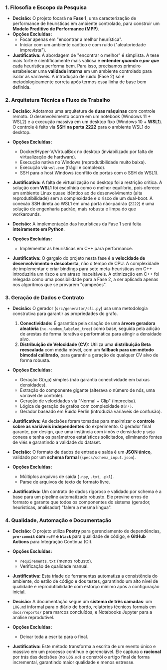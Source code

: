 ### 1. Filosofia e Escopo da Pesquisa

* **Decisão:** O projeto focará na **Fase 1**, uma caracterização de performance de heurísticas em ambiente controlado, para construir um **Modelo Preditivo de Performance (MPP)**.
* **Opções Excluídas:**
    * Focar apenas em "encontrar a melhor heurística".
    * Iniciar com um ambiente caótico e com ruído ("aleatoriedade imprevista").
* **Justificativa:** A abordagem de "encontrar o melhor" é simplista. A tese mais forte e cientificamente mais valiosa é **entender *quando* e *por que*** cada heurística performa bem. Para isso, precisamos primeiro estabelecer uma **validade interna** em um ambiente controlado para isolar as variáveis. A introdução de ruído (Fase 2) só é metodologicamente correta após termos essa linha de base bem definida.

### 2. Arquitetura Técnica e Fluxo de Trabalho

* **Decisão:** Adotamos uma arquitetura de **duas máquinas** com controle remoto. O desenvolvimento ocorre em um notebook (Windows 11 + WSL2) e a execução massiva em um desktop fixo (Windows 10 + **WSL1**). O controle é feito via **SSH na porta 2222** para o ambiente WSL1 do desktop.
* **Opções Excluídas:**
    * Docker/Hyper-V/VirtualBox no desktop (inviabilizado por falta de virtualização de hardware).
    * Execução nativa no Windows (reprodutibilidade muito baixa).
    * Execução via `wsl.exe` (frágil e complexo).
    * SSH para o host Windows (conflito de portas com o SSH do WSL1).
* **Justificativa:** A falta de virtualização no desktop foi a restrição crítica. A solução com **WSL1** foi escolhida como o melhor equilíbrio, pois oferece um ambiente Linux quase idêntico ao de desenvolvimento (alta reprodutibilidade) sem a complexidade e o risco de um dual-boot. A conexão SSH direta ao WSL1 em uma porta não-padrão (`2222`) é uma solução de engenharia padrão, mais robusta e limpa do que workarounds.

* **Decisão:** A implementação das heurísticas da Fase 1 será feita **inteiramente em Python**.
* **Opções Excluídas:**
    * Implementar as heurísticas em C++ para performance.
* **Justificativa:** O gargalo do projeto nesta fase é a **velocidade de desenvolvimento e descoberta**, não o tempo de CPU. A complexidade de implementar e criar bindings para sete meta-heurísticas em C++ introduziria um risco e um atraso inaceitáveis. A otimização em C++ foi relegada como uma possibilidade para a Fase 2, a ser aplicada apenas nos algoritmos que se provarem "campeões".

### 3. Geração de Dados e Contrato

* **Decisão:** O gerador (`src/generator/cli.py`) usa uma metodologia construtiva para garantir as propriedades do grafo.
    1.  **Conectividade:** É garantida pela criação de uma **árvore geradora aleatória** (`nx.random_labeled_tree`) como base, seguida pela adição de arestas de forma iterativa e performática para atingir a densidade alvo.
    2.  **Distribuição de Velocidade (CV):** Utiliza uma **distribuição Beta reescalada** com média móvel, com um **fallback para um método bimodal calibrado**, para garantir a geração de qualquer CV alvo de forma robusta.
* **Opções Excluídas:**
    * Geração G(n,p) simples (não garantia conectividade em baixas densidades).
    * Extração do componente gigante (alterava o número de nós, uma variável de controle).
    * Geração de velocidades via "Normal + Clip" (imprecisa).
    * Lógica de geração de grafos com complexidade `O(n²)`.
    * Gerador baseado em Ruído Perlin (introduzia variáveis de confusão).
* **Justificativa:** As decisões foram tomadas para maximizar o **controle sobre as variáveis independentes** do experimento. O gerador final garante, por design, que uma instância com `N` nós e densidade `p` seja conexa e tenha os parâmetros estatísticos solicitados, eliminando fontes de viés e garantindo a validade do dataset.

* **Decisão:** O formato de dados de entrada e saída é um **JSON único**, validado por um **schema formal** (`specs/schema_input.json`).
* **Opções Excluídas:**
    * Múltiplos arquivos de saída (`.npy`, `.txt`, `.pkl`).
    * Parse de arquivos de texto de formato livre.
* **Justificativa:** Um contrato de dados rigoroso e validado por schema é a base para um pipeline automatizado robusto. Ele previne erros de formato e garante que todos os componentes do sistema (gerador, heurísticas, analisador) "falem a mesma língua".

### 4. Qualidade, Automação e Documentação

* **Decisão:** O projeto utiliza **Poetry** para gerenciamento de dependências, **`pre-commit` com `ruff` e `black`** para qualidade de código, e **GitHub Actions** para Integração Contínua (CI).
* **Opções Excluídas:**
    * `requirements.txt` (menos robusto).
    * Verificação de qualidade manual.
* **Justificativa:** Esta tríade de ferramentas automatiza a consistência do ambiente, do estilo de código e dos testes, garantindo um alto nível de qualidade e reprodutibilidade com esforço mínimo após a configuração inicial.

* **Decisão:** A documentação segue um **sistema de três camadas**: um `LOG.md` informal para o diário de bordo, relatórios técnicos formais em `docs/reports/` para marcos concluídos, e Notebooks Jupyter para a análise reprodutível.
* **Opções Excluídas:**
    * Deixar toda a escrita para o final.
* **Justificativa:** Este método transforma a escrita de um evento único e massivo em um processo contínuo e gerenciável. Ele captura o **racional** por trás das decisões (no `LOG.md`) e constrói o artigo final de forma incremental, garantindo maior qualidade e menos estresse.
